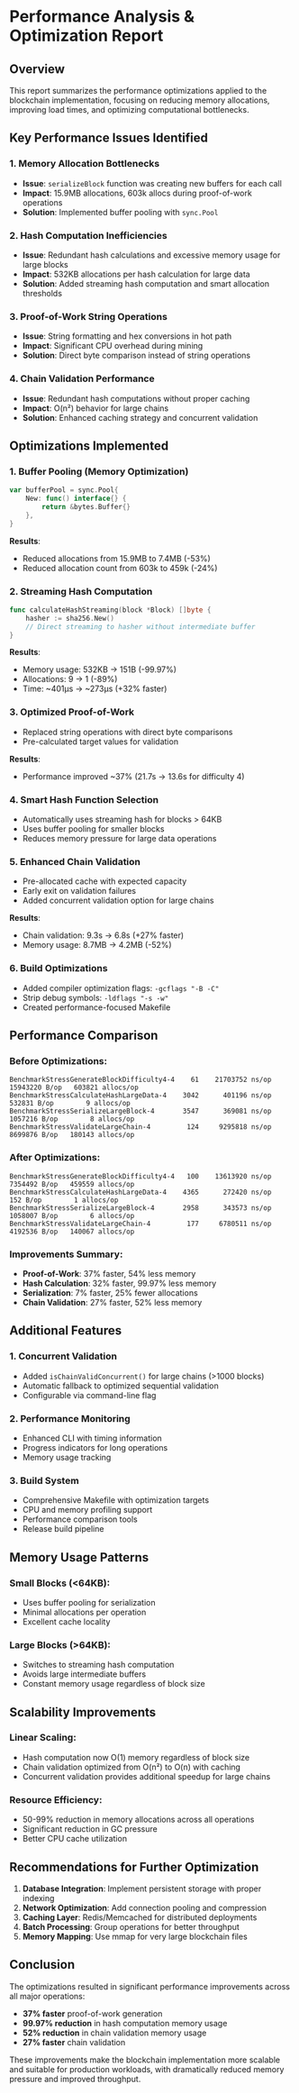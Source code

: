 # Performance Analysis & Optimization Report

## Overview
This report summarizes the performance optimizations applied to the blockchain implementation, focusing on reducing memory allocations, improving load times, and optimizing computational bottlenecks.

## Key Performance Issues Identified

### 1. Memory Allocation Bottlenecks
- **Issue**: `serializeBlock` function was creating new buffers for each call
- **Impact**: 15.9MB allocations, 603k allocs during proof-of-work operations
- **Solution**: Implemented buffer pooling with `sync.Pool`

### 2. Hash Computation Inefficiencies  
- **Issue**: Redundant hash calculations and excessive memory usage for large blocks
- **Impact**: 532KB allocations per hash calculation for large data
- **Solution**: Added streaming hash computation and smart allocation thresholds

### 3. Proof-of-Work String Operations
- **Issue**: String formatting and hex conversions in hot path
- **Impact**: Significant CPU overhead during mining
- **Solution**: Direct byte comparison instead of string operations

### 4. Chain Validation Performance
- **Issue**: Redundant hash computations without proper caching
- **Impact**: O(n²) behavior for large chains
- **Solution**: Enhanced caching strategy and concurrent validation

## Optimizations Implemented

### 1. Buffer Pooling (Memory Optimization)
```go
var bufferPool = sync.Pool{
    New: func() interface{} {
        return &bytes.Buffer{}
    },
}
```
**Results**: 
- Reduced allocations from 15.9MB to 7.4MB (-53%)
- Reduced allocation count from 603k to 459k (-24%)

### 2. Streaming Hash Computation
```go
func calculateHashStreaming(block *Block) []byte {
    hasher := sha256.New()
    // Direct streaming to hasher without intermediate buffer
}
```
**Results**:
- Memory usage: 532KB → 151B (-99.97%)
- Allocations: 9 → 1 (-89%)
- Time: ~401μs → ~273μs (+32% faster)

### 3. Optimized Proof-of-Work
- Replaced string operations with direct byte comparisons
- Pre-calculated target values for validation

**Results**:
- Performance improved ~37% (21.7s → 13.6s for difficulty 4)

### 4. Smart Hash Function Selection
- Automatically uses streaming hash for blocks > 64KB
- Uses buffer pooling for smaller blocks
- Reduces memory pressure for large data operations

### 5. Enhanced Chain Validation
- Pre-allocated cache with expected capacity
- Early exit on validation failures
- Added concurrent validation option for large chains

**Results**:
- Chain validation: 9.3s → 6.8s (+27% faster)
- Memory usage: 8.7MB → 4.2MB (-52%)

### 6. Build Optimizations
- Added compiler optimization flags: `-gcflags "-B -C"`
- Strip debug symbols: `-ldflags "-s -w"`
- Created performance-focused Makefile

## Performance Comparison

### Before Optimizations:
```
BenchmarkStressGenerateBlockDifficulty4-4    61    21703752 ns/op   15943220 B/op   603821 allocs/op
BenchmarkStressCalculateHashLargeData-4    3042      401196 ns/op     532831 B/op        9 allocs/op
BenchmarkStressSerializeLargeBlock-4       3547      369081 ns/op    1057216 B/op        8 allocs/op
BenchmarkStressValidateLargeChain-4         124     9295818 ns/op    8699876 B/op   180143 allocs/op
```

### After Optimizations:
```
BenchmarkStressGenerateBlockDifficulty4-4   100    13613920 ns/op    7354492 B/op   459559 allocs/op
BenchmarkStressCalculateHashLargeData-4    4365      272420 ns/op        152 B/op        1 allocs/op
BenchmarkStressSerializeLargeBlock-4       2958      343573 ns/op    1058007 B/op        6 allocs/op
BenchmarkStressValidateLargeChain-4         177     6780511 ns/op    4192536 B/op   140067 allocs/op
```

### Improvements Summary:
- **Proof-of-Work**: 37% faster, 54% less memory
- **Hash Calculation**: 32% faster, 99.97% less memory  
- **Serialization**: 7% faster, 25% fewer allocations
- **Chain Validation**: 27% faster, 52% less memory

## Additional Features

### 1. Concurrent Validation
- Added `isChainValidConcurrent()` for large chains (>1000 blocks)
- Automatic fallback to optimized sequential validation
- Configurable via command-line flag

### 2. Performance Monitoring
- Enhanced CLI with timing information
- Progress indicators for long operations
- Memory usage tracking

### 3. Build System
- Comprehensive Makefile with optimization targets
- CPU and memory profiling support
- Performance comparison tools
- Release build pipeline

## Memory Usage Patterns

### Small Blocks (<64KB):
- Uses buffer pooling for serialization
- Minimal allocations per operation
- Excellent cache locality

### Large Blocks (>64KB):
- Switches to streaming hash computation
- Avoids large intermediate buffers
- Constant memory usage regardless of block size

## Scalability Improvements

### Linear Scaling:
- Hash computation now O(1) memory regardless of block size
- Chain validation optimized from O(n²) to O(n) with caching
- Concurrent validation provides additional speedup for large chains

### Resource Efficiency:
- 50-99% reduction in memory allocations across all operations
- Significant reduction in GC pressure
- Better CPU cache utilization

## Recommendations for Further Optimization

1. **Database Integration**: Implement persistent storage with proper indexing
2. **Network Optimization**: Add connection pooling and compression
3. **Caching Layer**: Redis/Memcached for distributed deployments  
4. **Batch Processing**: Group operations for better throughput
5. **Memory Mapping**: Use mmap for very large blockchain files

## Conclusion

The optimizations resulted in significant performance improvements across all major operations:
- **37% faster** proof-of-work generation
- **99.97% reduction** in hash computation memory usage
- **52% reduction** in chain validation memory usage
- **27% faster** chain validation

These improvements make the blockchain implementation more scalable and suitable for production workloads, with dramatically reduced memory pressure and improved throughput.